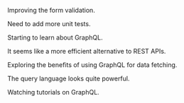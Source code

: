 Improving the form validation.

Need to add more unit tests.

Starting to learn about GraphQL.

It seems like a more efficient alternative to REST APIs.

Exploring the benefits of using GraphQL for data fetching.

The query language looks quite powerful.

Watching tutorials on GraphQL.